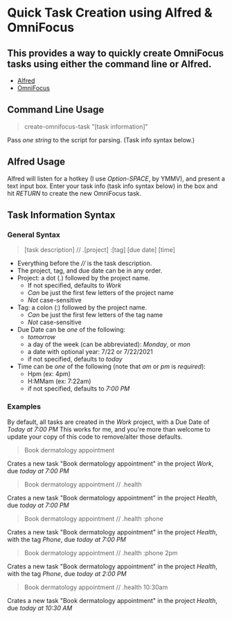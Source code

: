 # Quick Task Creation using Alfred & OmniFocus

## This provides a way to quickly create OmniFocus tasks using either the command line or Alfred.

* [Alfred](https://www.alfredapp.com/)
* [OmniFocus](https://www.omnigroup.com/omnifocus/)


## Command Line Usage

> create-omnifocus-task "[task information]"

Pass *one string* to the script for parsing. (Task info syntax below.)

## Alfred Usage

Alfred will listen for a hotkey (I use *Option-SPACE*, by YMMV), and present a text input box. Enter 
your task info (task info syntax below) in the box and hit *RETURN* to create the new OmniFocus task.

## Task Information Syntax

### General Syntax

> [task description] // .[project] :[tag] [due date] [time]

* Everything before the *//* is the task description.
* The project, tag, and due date can be in any order.
* Project: a dot (.) followed by the project name.
  * If not specified, defaults to *Work*
  * *Can* be just the first few letters of the project name
  * *Not* case-sensitive
* Tag: a colon (:) followed by the project name.
  * *Can* be just the first few letters of the tag name
  * *Not* case-sensitive
* Due Date can be *one* of the following: 
  * *tomorrow*
  * a day of the week (can be abbreviated): *Monday*, or *mon*
  * a date with optional year: 7/22 or 7/22/2021
  * if not specified, defaults to *today*
* Time can be *one* of the following (note that *am* or *pm* is *required*):
  * Hpm (ex: 4pm)
  * H:MMam (ex: 7:22am)
  * if not specified, defaults to *7:00 PM*
  
### Examples

By default, all tasks are created in the *Work* project, with a Due Date of *Today at 7:00 PM* This works for me, and 
you're more than welcome to update your copy of this code to remove/alter those defaults.

> Book dermatology appointment

Crates a new task "Book dermatology appointment" in the project *Work*, due *today at 7:00 PM*

> Book dermatology appointment // .health

Crates a new task "Book dermatology appointment" in the project *Health*, due *today at 7:00 PM*

> Book dermatology appointment // .health :phone

Crates a new task "Book dermatology appointment" in the project *Health*, with the tag *Phone*, due *today at 7:00 PM*

> Book dermatology appointment // .health :phone 2pm

Crates a new task "Book dermatology appointment" in the project *Health*, with the tag *Phone*, due *today at 2:00 PM*

> Book dermatology appointment // .health 10:30am

Crates a new task "Book dermatology appointment" in the project *Health*, due *today at 10:30 AM*








